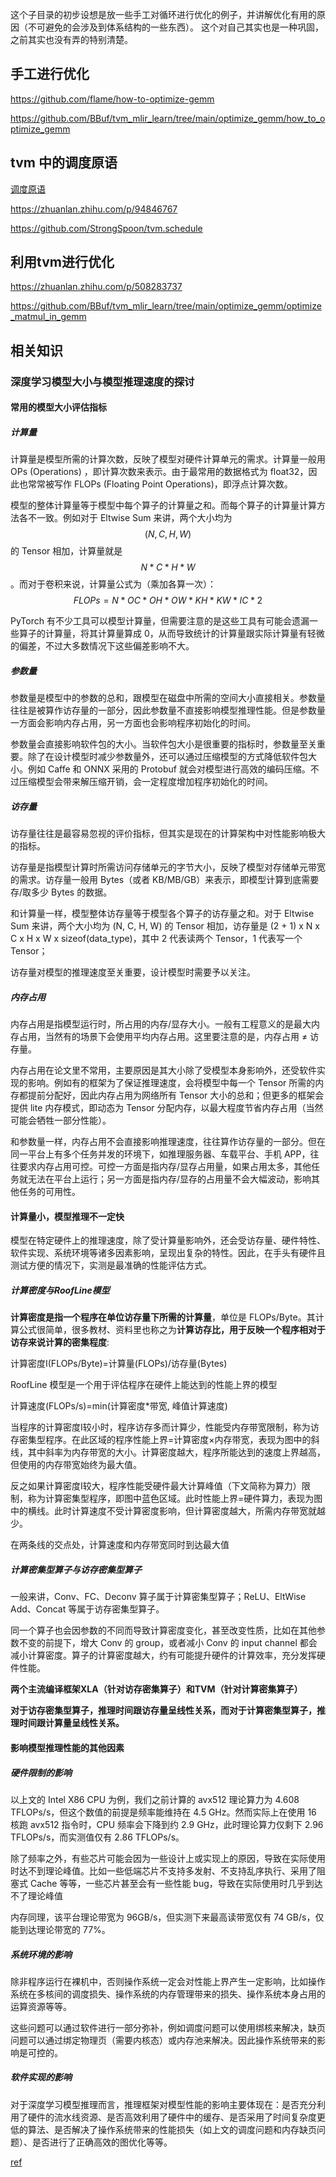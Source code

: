 这个子目录的初步设想是放一些手工对循环进行优化的例子，并讲解优化有用的原因（不可避免的会涉及到体系结构的一些东西）。
这个对自己其实也是一种巩固，之前其实也没有弄的特别清楚。

## 手工进行优化

https://github.com/flame/how-to-optimize-gemm

https://github.com/BBuf/tvm_mlir_learn/tree/main/optimize_gemm/how_to_optimize_gemm

## tvm 中的调度原语

[调度原语](./schedule_intrinsic/)

https://zhuanlan.zhihu.com/p/94846767

https://github.com/StrongSpoon/tvm.schedule


## 利用tvm进行优化

https://zhuanlan.zhihu.com/p/508283737

https://github.com/BBuf/tvm_mlir_learn/tree/main/optimize_gemm/optimize_matmul_in_gemm

## 相关知识

### 深度学习模型大小与模型推理速度的探讨

#### 常用的模型大小评估指标

##### 计算量

计算量是模型所需的计算次数，反映了模型对硬件计算单元的需求。计算量一般用 OPs (Operations) ，即计算次数来表示。由于最常用的数据格式为 float32，因此也常常被写作 FLOPs (Floating Point Operations)，即浮点计算次数。

模型的整体计算量等于模型中每个算子的计算量之和。而每个算子的计算量计算方法各不一致。例如对于 Eltwise Sum 来讲，两个大小均为 $$(N, C, H, W)$$ 的 Tensor 相加，计算量就是 $$N*C*H*W$$。而对于卷积来说，计算量公式为（乘加各算一次）：$$FLOPs=N*OC*OH*OW*KH*KW*IC*2$$

PyTorch 有不少工具可以模型计算量，但需要注意的是这些工具有可能会遗漏一些算子的计算量，将其计算量算成 0，从而导致统计的计算量跟实际计算量有轻微的偏差，不过大多数情况下这些偏差影响不大。

##### 参数量

参数量是模型中的参数的总和，跟模型在磁盘中所需的空间大小直接相关。参数量往往是被算作访存量的一部分，因此参数量不直接影响模型推理性能。但是参数量一方面会影响内存占用，另一方面也会影响程序初始化的时间。

参数量会直接影响软件包的大小。当软件包大小是很重要的指标时，参数量至关重要。除了在设计模型时减少参数量外，还可以通过压缩模型的方式降低软件包大小。例如 Caffe 和 ONNX 采用的 Protobuf 就会对模型进行高效的编码压缩。不过压缩模型会带来解压缩开销，会一定程度增加程序初始化的时间。

##### 访存量

访存量往往是最容易忽视的评价指标，但其实是现在的计算架构中对性能影响极大的指标。

访存量是指模型计算时所需访问存储单元的字节大小，反映了模型对存储单元带宽的需求。访存量一般用 Bytes（或者 KB/MB/GB）来表示，即模型计算到底需要存/取多少 Bytes 的数据。

和计算量一样，模型整体访存量等于模型各个算子的访存量之和。对于 Eltwise Sum 来讲，两个大小均为 (N, C, H, W) 的 Tensor 相加，访存量是 (2 + 1) x N x C x H x W x sizeof(data_type)，其中 2 代表读两个 Tensor，1 代表写一个 Tensor；

访存量对模型的推理速度至关重要，设计模型时需要予以关注。

##### 内存占用

内存占用是指模型运行时，所占用的内存/显存大小。一般有工程意义的是最大内存占用，当然有的场景下会使用平均内存占用。这里要注意的是，内存占用 ≠ 访存量。

内存占用在论文里不常用，主要原因是其大小除了受模型本身影响外，还受软件实现的影响。例如有的框架为了保证推理速度，会将模型中每一个 Tensor 所需的内存都提前分配好，因此内存占用为网络所有 Tensor 大小的总和；但更多的框架会提供 lite 内存模式，即动态为 Tensor 分配内存，以最大程度节省内存占用（当然可能会牺牲一部分性能）。

和参数量一样，内存占用不会直接影响推理速度，往往算作访存量的一部分。但在同一平台上有多个任务并发的环境下，如推理服务器、车载平台、手机 APP，往往要求内存占用可控。可控一方面是指内存/显存占用量，如果占用太多，其他任务就无法在平台上运行；另一方面是指内存/显存的占用量不会大幅波动，影响其他任务的可用性。

#### 计算量小，模型推理不一定快

模型在特定硬件上的推理速度，除了受计算量影响外，还会受访存量、硬件特性、软件实现、系统环境等诸多因素影响，呈现出复杂的特性。因此，在手头有硬件且测试方便的情况下，实测是最准确的性能评估方式。

##### 计算密度与RoofLine模型

**计算密度是指一个程序在单位访存量下所需的计算量**，单位是 FLOPs/Byte。其计算公式很简单，很多教材、资料里也称之为**计算访存比，用于反映一个程序相对于访存来说计算的密集程度**: 

计算密度I(FLOPs/Byte)=计算量(FLOPs)/访存量(Bytes)

RoofLine 模型是一个用于评估程序在硬件上能达到的性能上界的模型

计算速度(FLOPs/s)=min(计算密度*带宽, 峰值计算速度)

当程序的计算密度I较小时，程序访存多而计算少，性能受内存带宽限制，称为访存密集型程序。在此区域的程序性能上界=计算密度×内存带宽，表现为图中的斜线，其中斜率为内存带宽的大小。计算密度越大，程序所能达到的速度上界越高，但使用的内存带宽始终为最大值。

反之如果计算密度I较大，程序性能受硬件最大计算峰值（下文简称为算力）限制，称为计算密集型程序，即图中蓝色区域。此时性能上界=硬件算力，表现为图中的横线。此时计算速度不受计算密度影响，但计算密度越大，所需内存带宽就越少。

在两条线的交点处，计算速度和内存带宽同时到达最大值

##### 计算密集型算子与访存密集型算子

一般来讲，Conv、FC、Deconv 算子属于计算密集型算子；ReLU、EltWise Add、Concat 等属于访存密集型算子。

同一个算子也会因参数的不同而导致计算密度变化，甚至改变性质，比如在其他参数不变的前提下，增大 Conv 的 group，或者减小 Conv 的 input channel 都会减小计算密度。算子的计算密度越大，约有可能提升硬件的计算效率，充分发挥硬件性能。

**两个主流编译框架XLA（针对访存密集算子）和TVM（针对计算密集算子）**

**对于访存密集型算子，推理时间跟访存量呈线性关系，而对于计算密集型算子，推理时间跟计算量呈线性关系。**

#### 影响模型推理性能的其他因素

##### 硬件限制的影响

以上文的 Intel X86 CPU 为例，我们之前计算的 avx512 理论算力为 4.608 TFLOPs/s，但这个数值的前提是频率能维持在 4.5 GHz。然而实际上在使用 16 核跑 avx512 指令时，CPU 频率会下降到约 2.9 GHz，此时理论算力仅剩下 2.96 TFLOPs/s，而实测值仅有 2.86 TFLOPs/s。

除了频率之外，有些芯片可能会因为一些设计上或实现上的原因，导致在实际使用时达不到理论峰值。比如一些低端芯片不支持多发射、不支持乱序执行、采用了阻塞式 Cache 等等，一些芯片甚至会有一些性能 bug，导致在实际使用时几乎到达不了理论峰值

内存同理，该平台理论带宽为 96GB/s，但实测下来最高读带宽仅有 74 GB/s，仅能到达理论带宽的 77%。

##### 系统环境的影响

除非程序运行在裸机中，否则操作系统一定会对性能上界产生一定影响，比如操作系统在多核间的调度损失、操作系统的内存管理带来的损失、操作系统本身占用的运算资源等等。

这些问题可以通过软件进行一部分弥补，例如调度问题可以使用绑核来解决，缺页问题可以通过绑定物理页（需要内核态）或内存池来解决。因此操作系统带来的影响是可控的。

##### 软件实现的影响

对于深度学习模型推理而言，推理框架对模型性能的影响主要体现在：是否充分利用了硬件的流水线资源、是否高效利用了硬件中的缓存、是否采用了时间复杂度更低的算法、是否解决了操作系统带来的性能损失（如上文的调度问题和内存缺页问题）、是否进行了正确高效的图优化等等。

[ref](https://zhuanlan.zhihu.com/p/411522457)